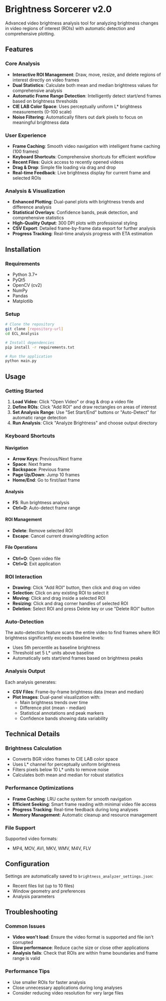 # Brightness Sorcerer v2.0

Advanced video brightness analysis tool for analyzing brightness changes in video regions of interest (ROIs) with automatic detection and comprehensive plotting.

## Features

### Core Analysis
- **Interactive ROI Management**: Draw, move, resize, and delete regions of interest directly on video frames
- **Dual Statistics**: Calculate both mean and median brightness values for comprehensive analysis
- **Automatic Frame Range Detection**: Intelligently detect start/end frames based on brightness thresholds
- **CIE LAB Color Space**: Uses perceptually uniform L* brightness measurements (0-100 scale)
- **Noise Filtering**: Automatically filters out dark pixels to focus on meaningful brightness data

### User Experience
- **Frame Caching**: Smooth video navigation with intelligent frame caching (100 frames)
- **Keyboard Shortcuts**: Comprehensive shortcuts for efficient workflow
- **Recent Files**: Quick access to recently opened videos
- **Drag & Drop**: Simple file loading via drag and drop
- **Real-time Feedback**: Live brightness display for current frame and selected ROIs

### Analysis & Visualization
- **Enhanced Plotting**: Dual-panel plots with brightness trends and difference analysis
- **Statistical Overlays**: Confidence bands, peak detection, and comprehensive statistics
- **High-Quality Output**: 300 DPI plots with professional styling
- **CSV Export**: Detailed frame-by-frame data export for further analysis
- **Progress Tracking**: Real-time analysis progress with ETA estimation

## Installation

### Requirements
- Python 3.7+
- PyQt5
- OpenCV (cv2)
- NumPy
- Pandas
- Matplotlib

### Setup
```bash
# Clone the repository
git clone [repository-url]
cd ECL_Analysis

# Install dependencies
pip install -r requirements.txt

# Run the application
python main.py
```

## Usage

### Getting Started
1. **Load Video**: Click "Open Video" or drag & drop a video file
2. **Define ROIs**: Click "Add ROI" and draw rectangles on areas of interest
3. **Set Analysis Range**: Use "Set Start/End" buttons or "Auto-Detect" for automatic range detection
4. **Run Analysis**: Click "Analyze Brightness" and choose output directory

### Keyboard Shortcuts

#### Navigation
- **Arrow Keys**: Previous/Next frame
- **Space**: Next frame
- **Backspace**: Previous frame
- **Page Up/Down**: Jump 10 frames
- **Home/End**: Go to first/last frame

#### Analysis
- **F5**: Run brightness analysis
- **Ctrl+D**: Auto-detect frame range

#### ROI Management
- **Delete**: Remove selected ROI
- **Escape**: Cancel current drawing/editing action

#### File Operations
- **Ctrl+O**: Open video file
- **Ctrl+Q**: Exit application

### ROI Interaction
- **Drawing**: Click "Add ROI" button, then click and drag on video
- **Selection**: Click on any existing ROI to select it
- **Moving**: Click and drag inside a selected ROI
- **Resizing**: Click and drag corner handles of selected ROI
- **Deletion**: Select ROI and press Delete key or use "Delete ROI" button

### Auto-Detection
The auto-detection feature scans the entire video to find frames where ROI brightness significantly exceeds baseline levels:
- Uses 5th percentile as baseline brightness
- Threshold set 5 L* units above baseline
- Automatically sets start/end frames based on brightness peaks

### Analysis Output
Each analysis generates:
- **CSV Files**: Frame-by-frame brightness data (mean and median)
- **Plot Images**: Dual-panel visualization with:
  - Main brightness trends over time
  - Difference plot (mean - median)
  - Statistical annotations and peak markers
  - Confidence bands showing data variability

## Technical Details

### Brightness Calculation
- Converts BGR video frames to CIE LAB color space
- Uses L* channel for perceptually uniform brightness
- Filters pixels below 10 L* units to remove noise
- Calculates both mean and median for robust statistics

### Performance Optimizations
- **Frame Caching**: LRU cache system for smooth navigation
- **Efficient Seeking**: Smart frame reading with minimal video file access
- **Progress Tracking**: Real-time feedback during long analyses
- **Memory Management**: Automatic cleanup and resource management

### File Support
Supported video formats:
- MP4, MOV, AVI, MKV, WMV, M4V, FLV

## Configuration

Settings are automatically saved to `brightness_analyzer_settings.json`:
- Recent files list (up to 10 files)
- Window geometry and preferences
- Analysis parameters

## Troubleshooting

### Common Issues
- **Video won't load**: Ensure the video format is supported and file isn't corrupted
- **Slow performance**: Reduce cache size or close other applications
- **Analysis fails**: Check that ROIs are within frame boundaries and frame range is valid

### Performance Tips
- Use smaller ROIs for faster analysis
- Close unnecessary applications during long analyses
- Consider reducing video resolution for very large files
